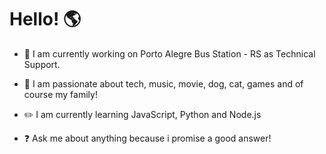 # Hello! :earth_americas:


- :office: I am currently working on Porto Alegre Bus Station - RS as Technical Support.

- :blue_heart: I am passionate about tech, music, movie, dog, cat, games and of course my family!

- :pencil2: I am currently learning JavaScript, Python and Node.js

- :question: Ask me about anything because i promise a good answer!
